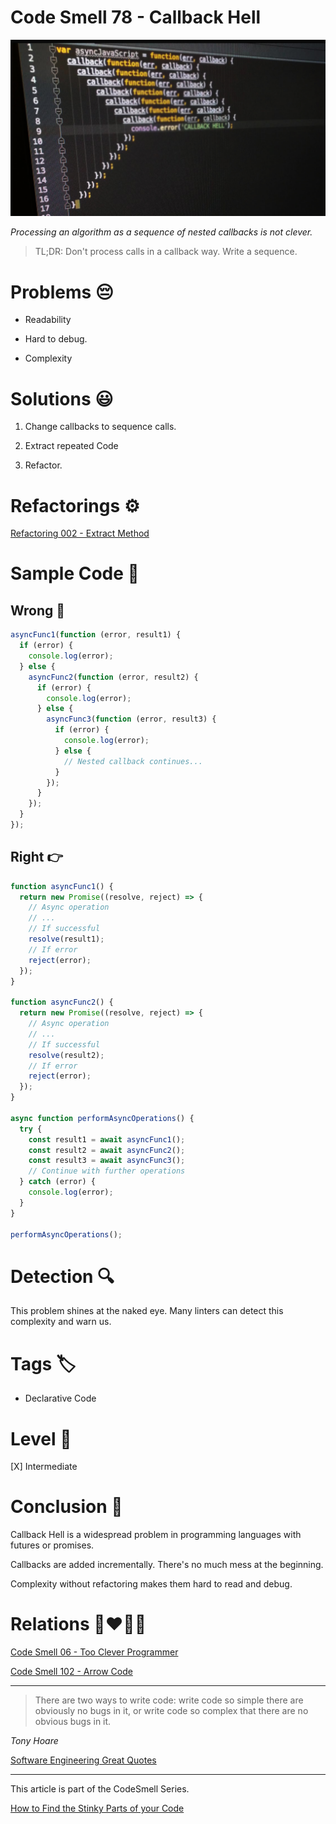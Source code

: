 # Code Smell 78 - Callback Hell

![Code Smell 78 - Callback Hell](Code%20Smell%2078%20-%20Callback%20Hell.jpg)

*Processing an algorithm as a sequence of nested callbacks is not clever.*

> TL;DR: Don't process calls in a callback way. Write a sequence.

# Problems 😔 

- Readability

- Hard to debug.

- Complexity

# Solutions 😃

1. Change callbacks to sequence calls.

2. Extract repeated Code

3. Refactor.

# Refactorings ⚙️

[Refactoring 002 - Extract Method](https://github.com/mcsee/Software-Design-Articles/tree/main/Articles/Refactorings/Refactoring%20002%20-%20Extract%20Method/readme.md)

# Sample Code 📖

## Wrong 🚫

<!-- [Gist Url](https://gist.github.com/mcsee/110f803da03a27f4024ebbce97154307) -->

```javascript
asyncFunc1(function (error, result1) {
  if (error) {
    console.log(error);
  } else {
    asyncFunc2(function (error, result2) {
      if (error) {
        console.log(error);
      } else {
        asyncFunc3(function (error, result3) {
          if (error) {
            console.log(error);
          } else {
            // Nested callback continues...
          }
        });
      }
    });
  }
});
```

## Right 👉

<!-- [Gist Url](https://gist.github.com/mcsee/90622aea76933ddedea1fd344dbe4751) -->

```javascript
function asyncFunc1() {
  return new Promise((resolve, reject) => {
    // Async operation
    // ...
    // If successful
    resolve(result1);
    // If error
    reject(error);
  });
}

function asyncFunc2() {
  return new Promise((resolve, reject) => {
    // Async operation
    // ...
    // If successful
    resolve(result2);
    // If error
    reject(error);
  });
}

async function performAsyncOperations() {
  try {
    const result1 = await asyncFunc1();
    const result2 = await asyncFunc2();
    const result3 = await asyncFunc3();
    // Continue with further operations
  } catch (error) {
    console.log(error);
  }
}

performAsyncOperations();
```

# Detection 🔍

This problem shines at the naked eye. Many linters can detect this complexity and warn us.

# Tags 🏷️

- Declarative Code 

# Level 🔋

[X] Intermediate

# Conclusion 🏁

Callback Hell is a widespread problem in programming languages with futures or promises.

Callbacks are added incrementally. There's no much mess at the beginning.

Complexity without refactoring makes them hard to read and debug.

# Relations 👩‍❤️‍💋‍👨

[Code Smell 06 - Too Clever Programmer](https://github.com/mcsee/Software-Design-Articles/tree/main/Articles/Code%20Smells/Code%20Smell%2006%20-%20Too%20Clever%20Programmer/readme.md)

[Code Smell 102 - Arrow Code](https://github.com/mcsee/Software-Design-Articles/tree/main/Articles/Code%20Smells/Code%20Smell%20102%20-%20Arrow%20Code/readme.md)
 
* * *

> There are two ways to write code: write code so simple there are obviously no bugs in it, or write code so complex that there are no obvious bugs in it.

_Tony Hoare_
 
[Software Engineering Great Quotes](https://github.com/mcsee/Software-Design-Articles/tree/main/Articles/Quotes/Software%20Engineering%20Great%20Quotes/readme.md)

* * *

This article is part of the CodeSmell Series.

[How to Find the Stinky Parts of your Code](https://github.com/mcsee/Software-Design-Articles/tree/main/Articles/Code%20Smells/How%20to%20Find%20the%20Stinky%20parts%20of%20your%20Code/readme.md)